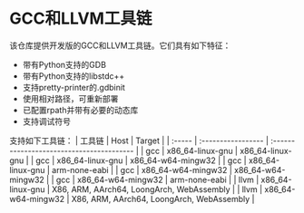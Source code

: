 # GCC和LLVM工具链

该仓库提供开发版的GCC和LLVM工具链。它们具有如下特征：

- 带有Python支持的GDB
- 带有Python支持的libstdc++
- 支持pretty-printer的.gdbinit
- 使用相对路径，可重新部署
- 已配置rpath并带有必要的动态库
- 支持调试符号

支持如下工具链：
| 工具链 | Host               | Target                                    |
| :----- | :----------------- | :---------------------------------------- |
| gcc    | x86_64-linux-gnu   | x86_64-linux-gnu                          |
| gcc    | x86_64-linux-gnu   | x86_64-w64-mingw32                        |
| gcc    | x86_64-linux-gnu   | arm-none-eabi                             |
| gcc    | x86_64-w64-mingw32 | x86_64-w64-mingw32                        |
| gcc    | x86_64-w64-mingw32 | arm-none-eabi                             |
| llvm   | x86_64-linux-gnu   | X86, ARM, AArch64, LoongArch, WebAssembly |
| llvm   | x86_64-w64-mingw32 | X86, ARM, AArch64, LoongArch, WebAssembly |
